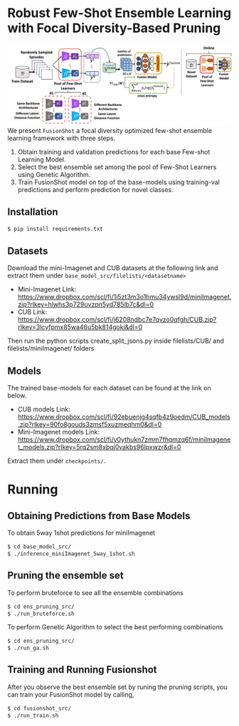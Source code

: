 # Robust Few-Shot Ensemble Learning with Focal Diversity-Based Pruning

![alt text](./ensemble.jpg)
We present `FusionShot` a focal diversity optimized few-shot ensemble learning framework with three steps.
1) Obtain training and validation predictions for each base Few-shot Learning Model.
2) Select the best ensemble set among the pool of Few-Shot Learners using Genetic Algorithm.
3) Train FusionShot model on top of the base-models using training-val predictions and perform prediction for novel classes.

## Installation
```
$ pip install requirements.txt
```

## Datasets
Download the mini-Imagenet and CUB datasets at the following link and extract them under `base_model_src/filelists/<datasetname>`

- Mini-Imagenet Link: https://www.dropbox.com/scl/fi/1i5zt3m3o1hmu34ywsl9d/miniImagenet.zip?rlkey=hlwhs3p729uyzpn5yd785lb7c&dl=0
- CUB Link: https://www.dropbox.com/scl/fi/j6208ndbc7e7qvzo0qfgh/CUB.zip?rlkey=3lcyfpmx85wa46u5bk814goki&dl=0

Then run the python scripts create_split_jsons.py inside filelists/CUB/ and filelists/miniImagenet/ folders 

## Models
The trained base-models for each dataset can be found at the link on below.

- CUB models Link: https://www.dropbox.com/scl/fi/92ebuenjg4sqfb4z9oedm/CUB_models.zip?rlkey=90fo8gouds3zmsf5xuzmeqhm0&dl=0
- Mini-Imagenet models Link: https://www.dropbox.com/scl/fi/y0ythukn7zmm7fhqmzq6f/miniImagenet_models.zip?rlkey=5rq2sm8xbqj0vakbs96lpxwzr&dl=0

Extract them under `checkpoints/`.



# Running

## Obtaining Predictions from Base Models
To obtain 5way 1shot predictions for miniImagenet
```
$ cd base_model_src/
$ ./inference_miniImagenet_5way_1shot.sh
```

## Pruning the ensemble set
To perform bruteforce to see all the ensemble combinations
```
$ cd ens_pruning_src/
$ ./run_bruteforce.sh
```

To perform Genetic Algorithm to select the best performing combinations
```
$ cd ens_pruning_src/
$ ./run_ga.sh
```


## Training and Running Fusionshot
After you observe the best ensemble set by runing the pruning scripts, you can train your FusionShot model by calling,
```
$ cd fusionshot_src/
$ ./run_train.sh
```


